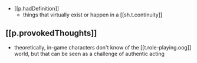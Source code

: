 
- [[p.hadDefinition]]
  - things that virtually exist or happen in a [[sh.t.continuity]]

## [[p.provokedThoughts]]

- theoretically, in-game characters don't know of the [[t.role-playing.oog]] world, but that can be seen as a challenge of authentic acting